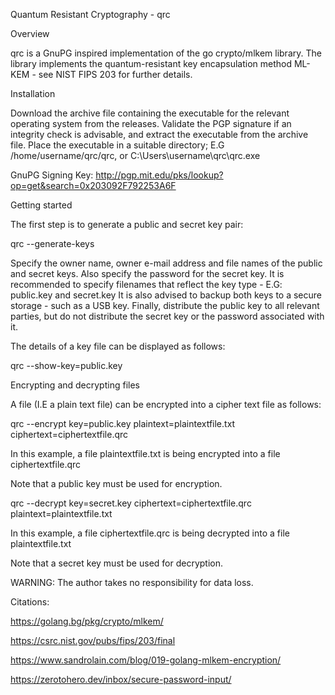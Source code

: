 Quantum Resistant Cryptography - qrc

Overview

qrc is a GnuPG inspired implementation of the go crypto/mlkem library.
The library implements the quantum-resistant key encapsulation method ML-KEM - see NIST FIPS 203 for further details.

Installation

Download the archive file containing the executable for the relevant operating system from the releases. Validate the PGP signature if an integrity check is advisable, and extract the executable from the archive file. Place the executable in a suitable directory; E.G /home/username/qrc/qrc, or C:\Users\username\qrc\qrc.exe

GnuPG Signing Key: http://pgp.mit.edu/pks/lookup?op=get&search=0x203092F792253A6F

Getting started

The first step is to generate a public and secret key pair:

qrc --generate-keys

Specify the owner name, owner e-mail address and file names of the public and secret keys.
Also specify the password for the secret key.
It is recommended to specify filenames that reflect the key type - E.G: public.key and secret.key
It is also advised to backup both keys to a secure storage - such as a USB key.
Finally, distribute the public key to all relevant parties, but do not distribute the secret key or the password associated with it.

The details of a key file can be displayed as follows:

qrc --show-key=public.key

Encrypting and decrypting files

A file (I.E a plain text file) can be encrypted into a cipher text file as follows:

qrc --encrypt key=public.key plaintext=plaintextfile.txt ciphertext=ciphertextfile.qrc

In this example, a file plaintextfile.txt is being encrypted into a file ciphertextfile.qrc

Note that a public key must be used for encryption.

qrc --decrypt key=secret.key ciphertext=ciphertextfile.qrc plaintext=plaintextfile.txt

In this example, a file ciphertextfile.qrc is being decrypted into a file plaintextfile.txt

Note that a secret key must be used for decryption.


WARNING: The author takes no responsibility for data loss.

Citations:

https://golang.bg/pkg/crypto/mlkem/

https://csrc.nist.gov/pubs/fips/203/final

https://www.sandrolain.com/blog/019-golang-mlkem-encryption/

https://zerotohero.dev/inbox/secure-password-input/
